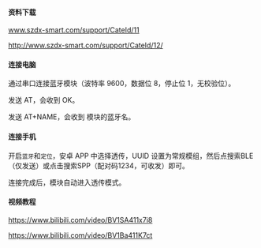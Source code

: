 #### 资料下载

www.szdx-smart.com/support/CateId/11

http://www.szdx-smart.com/support/CateId/12/

#### 连接电脑

通过串口连接蓝牙模块（波特率 9600，数据位 8，停止位 1，无校验位）。

发送 AT，会收到 OK。

发送 AT+NAME，会收到 模块的蓝牙名。

#### 连接手机

开启`蓝牙`和`定位`，安卓 APP 中选择透传，UUID 设置为常规模组，然后点搜索BLE（仅发送）或点击搜索SPP（配对码1234，可收发）即可。

连接完成后，模块自动进入透传模式。

#### 视频教程

https://www.bilibili.com/video/BV1SA411x7i8

https://www.bilibili.com/video/BV1Ba411K7ct

